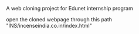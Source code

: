 A web cloning project for Edunet internship program

open the cloned webpage through this path "INS/incenseindia.co.in/index.html"
